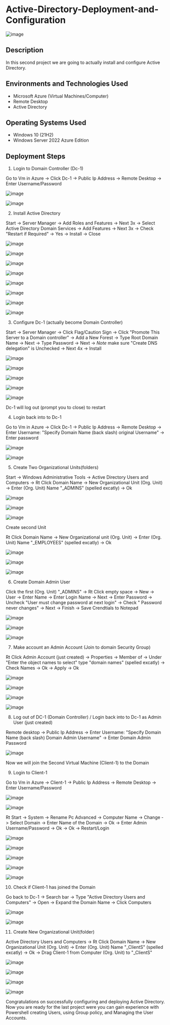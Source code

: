 # Active-Directory-Deployment-and-Configuration

![image](https://github.com/user-attachments/assets/e2d78ecf-468d-4d2b-8fc4-d839bf116ed9)

<h2>Description </h2>

In this second project we are going to actually install and configure Active Directory.

<h2>Environments and Technologies Used</h2>

- Microsoft Azure (Virtual Machines/Computer)
- Remote Desktop
- Active Directory

<h2>Operating Systems Used </h2>

- Windows 10</b> (21H2)
- Windows Server 2022 Azure Edition


<h2>Deployment Steps</h2>

1. Login to Domain Controller (Dc-1)
 <p> 
</p>

Go to Vm in Azure -> Click Dc-1 -> Public Ip Address -> Remote Desktop -> Enter Username/Password
 <p> 
</p>

![image](https://github.com/user-attachments/assets/ae460eb6-42f8-49fa-b969-a4cba01dd50d)
 <p> 
</p>

![image](https://github.com/user-attachments/assets/3720286a-d340-48b3-822f-7c4e70563ddb)
 <p> 
</p>

2. Install Active Directory
 <p> 
</p>

Start -> Server Manager -> Add Roles and Features -> Next 3x -> Select Active Directory Domain Services -> Add Features -> Next 3x -> Check "Restart if Required" -> Yes -> Install -> Close
 <p> 
</p>

![image](https://github.com/user-attachments/assets/dc8a6b66-4b75-446f-845a-316db3f4d383)
 <p> 
</p>

![image](https://github.com/user-attachments/assets/2b31d70c-9520-4681-b6d8-b38fbf9323fc)
 <p> 
</p>

![image](https://github.com/user-attachments/assets/0b553b39-d7bd-4814-ba32-277347f7cd37)
 <p> 
</p>

![image](https://github.com/user-attachments/assets/137b8b17-b426-4bac-a87f-fa07cb099c49)
 <p> 
</p>

![image](https://github.com/user-attachments/assets/b0beb1cb-fa75-4c11-b17e-beab02e19557)
 <p> 
</p>

![image](https://github.com/user-attachments/assets/bad329b7-11be-4970-8f40-73954a47c272)
 <p> 
</p>

![image](https://github.com/user-attachments/assets/acdc73e9-2dda-4987-adc7-f2c35334954a)
 <p> 
</p>

![image](https://github.com/user-attachments/assets/7a9ee9ce-92cf-4e6c-9f66-994a10b5d57a)
 <p> 
</p>

3. Configure Dc-1 (actually become Domain Controller)
 <p> 
</p>

Start -> Server Manager -> Click Flag/Caution Sign -> Click "Promote This Server to a Domain controller" -> Add a New Forest -> Type Root Domain Name -> Next -> Type Password -> Next -> *Note* make sure "Create DNS delegation" is Unchecked -> Next 4x -> Install
 <p> 
</p>

![image](https://github.com/user-attachments/assets/be477151-bf63-42e7-a328-351c17b9a2c0)
 <p> 
</p>

![image](https://github.com/user-attachments/assets/b94041cd-9f10-4ab8-ab34-59ce29fe61f2)
 <p> 
</p>

![image](https://github.com/user-attachments/assets/5cbc91fb-4c15-4823-a578-4913d958f78b)
 <p> 
</p>

![image](https://github.com/user-attachments/assets/20394feb-c017-44d9-b793-80892659e7bb)
 <p> 
</p>

![image](https://github.com/user-attachments/assets/7779b3c3-ffc7-4c3a-a4cb-92ea6446f0f4)
 <p> 
</p>

Dc-1 will log out (prompt you to close) to restart 
 <p> 
</p>

4. Login back into to Dc-1
 <p> 
</p>

Go to Vm in Azure -> Click Dc-1 -> Public Ip Address -> Remote Desktop -> Enter Username: "Specify Domain Name (back slash) original Username" -> Enter password
 <p> 
</p>

![image](https://github.com/user-attachments/assets/bf0cd485-ebff-4738-885f-bf7bf3876da9)

 <p> 
</p>

![image](https://github.com/user-attachments/assets/4c5c4133-3260-461c-930f-0c056ff75a2d)
 <p> 
</p>

5. Create Two Organizational Units(folders)
 <p> 
</p>

Start -> Windows Administrative Tools -> Active Directory Users and Computers -> Rt Click Domain Name -> New Organizational Unit (Org. Unit) -> Enter (Org. Unit) Name "_ADMINS" (spelled excatly) -> Ok
 <p> 
</p>

![image](https://github.com/user-attachments/assets/d0352e96-f3f9-4294-b2d0-5db6aed1f92d)
 <p> 
</p>

![image](https://github.com/user-attachments/assets/6d120792-0c13-4341-beeb-36fb24684f13)
 <p> 
</p>

![image](https://github.com/user-attachments/assets/cde91f54-bbca-4e1e-b024-3138a4b71f19)
 <p> 
</p>

Create second Unit
 <p> 
</p>

Rt Click Domain Name -> New Organizational unit (Org. Unit) -> Enter (Org. Unit) Name "_EMPLOYEES" (spelled excatly) -> Ok
 <p> 
</p>

![image](https://github.com/user-attachments/assets/6d120792-0c13-4341-beeb-36fb24684f13)
 <p> 
</p>

![image](https://github.com/user-attachments/assets/cde91f54-bbca-4e1e-b024-3138a4b71f19)
 <p> 
</p>

![image](https://github.com/user-attachments/assets/12634c20-2d5e-454a-9fac-07be4b1bcbaa)
 <p> 
</p>

6. Create Domain Admin User
 <p> 
</p>

Click the first (Org. Unit) "_ADMINS" -> Rt Click empty space -> New -> User -> Enter Name -> Enter Login Name -> Next -> Enter Password -> Uncheck "User must change password at next login" -> Check " Password never changes" -> Next -> Finish -> Save Crendtials to Notepad
 <p> 
</p>

![image](https://github.com/user-attachments/assets/d0f47ea9-0a4c-485e-acc2-12b0a6238659)
 <p> 
</p>

![image](https://github.com/user-attachments/assets/dd6a1e66-a1f6-44cd-8d00-530839b4eb85)
 <p> 
</p>

![image](https://github.com/user-attachments/assets/4d395ab7-5d65-4ced-9c64-3949406ac6da)
 <p> 
</p>

7. Make account an Admin Account (Join to domain Security Group)
 <p> 
</p>

Rt Click Admin Account (just created) -> Properties -> Member of -> Under "Enter the object names to select" type "domain names" (spelled excatly) -> Check Names -> Ok -> Apply -> Ok
 <p> 
</p>

![image](https://github.com/user-attachments/assets/3bbf68f3-37b9-4eee-a612-9d7548317edc)
 <p> 
</p>

![image](https://github.com/user-attachments/assets/f91d99a6-c385-4061-b094-3a10a2220a6d)
 <p> 
</p>

![image](https://github.com/user-attachments/assets/a4bdfe90-9d0d-469b-8169-407ee86934ef)
 <p> 
</p>

![image](https://github.com/user-attachments/assets/6dd72024-faca-4f11-8ddb-10a0d83a2388)
 <p> 
</p>

8. Log out of DC-1 (Domain Controller) / Login back into to Dc-1 as Admin User (just created)
 <p> 
</p>

Remote desktop -> Public Ip Address -> Enter Username: "Specify Domain Name (back slash) Domain Admin Username" -> Enter Domain Admin Password
 <p> 
</p>

![image](https://github.com/user-attachments/assets/48004991-ca3d-4e0d-a335-1e9f9ae025af)
 <p> 
</p>

Now we will join the Second Virtual Machine (Client-1) to the Domain
 <p> 
</p>

9. Login to Client-1
 <p> 
</p>

Go to Vm in Azure -> Client-1 -> Public Ip Address -> Remote Desktop -> Enter Username/Password
 <p> 
</p>

![image](https://github.com/user-attachments/assets/ae460eb6-42f8-49fa-b969-a4cba01dd50d)
 <p> 
</p>

![image](https://github.com/user-attachments/assets/beb3e8be-a006-45ac-9223-3c87f4e6aa58)
 <p> 
</p>

Rt Start -> System -> Rename Pc Advanced -> Computer Name -> Change -> Select Domain -> Enter Name of the Domain -> Ok -> Enter Admin Username/Password -> Ok -> Ok -> Restart/Login
 <p> 
</p>

![image](https://github.com/user-attachments/assets/09fad2df-d8c6-4df3-9802-72c4ef54c325)
 <p> 
</p>

![image](https://github.com/user-attachments/assets/556fe0d6-8b49-4a1c-800c-ce97762c43e7)
 <p> 
</p>

![image](https://github.com/user-attachments/assets/70cd08ae-9bf0-461c-9f9e-fee95ed06f80)
 <p> 
</p>

![image](https://github.com/user-attachments/assets/e37e17cb-ef8f-428a-af07-ddccd1ee87dc)
 <p> 
</p>

![image](https://github.com/user-attachments/assets/8604d45e-c889-4eb3-880c-90787c1cff17)
 <p> 
</p>

10. Check if Client-1 has joined the Domain
 <p> 
</p>

Go back to Dc-1 -> Search bar -> Type "Active Directory Users and Computers" -> Open -> Expand the Domain Name -> Click Computers
 <p> 
</p>

![image](https://github.com/user-attachments/assets/6b12a705-c00f-40d7-a24c-9b9e4ab7cd58)
 <p> 
</p>

![image](https://github.com/user-attachments/assets/c94263ba-0e7b-433e-8bc1-0fbe29c6a150)
 <p> 
</p>

11. Create New Organizational Unit(folder)
 <p> 
</p>

Active Directory Users and Computers -> Rt Click Domain Name -> New Organizational Unit (Org. Unit) -> Enter (Org. Unit) Name "_ClientS" (spelled excatly) -> Ok -> Drag Client-1 from Computer (Org. Unit) to "_ClientS"
 <p> 
</p>

![image](https://github.com/user-attachments/assets/6d120792-0c13-4341-beeb-36fb24684f13)
 <p> 
</p>

![image](https://github.com/user-attachments/assets/cde91f54-bbca-4e1e-b024-3138a4b71f19)
 <p> 
</p>

![image](https://github.com/user-attachments/assets/bee62b4a-8aec-4415-9f0c-e89c350c7d99)
 <p> 
</p>

![image](https://github.com/user-attachments/assets/1048ccf7-6d80-4b45-b43f-836bf50e7055)
 <p> 
</p>

Congratulations on successfully configuring and deploying Active Directory. Now you are ready for the last project were you can gain experience with Powershell creating Users, using Group policy, and Managing the User Accounts. 
